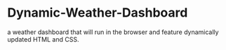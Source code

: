# Dynamic-Weather-Dashboard
a weather dashboard that will run in the browser and feature dynamically updated HTML and CSS.
